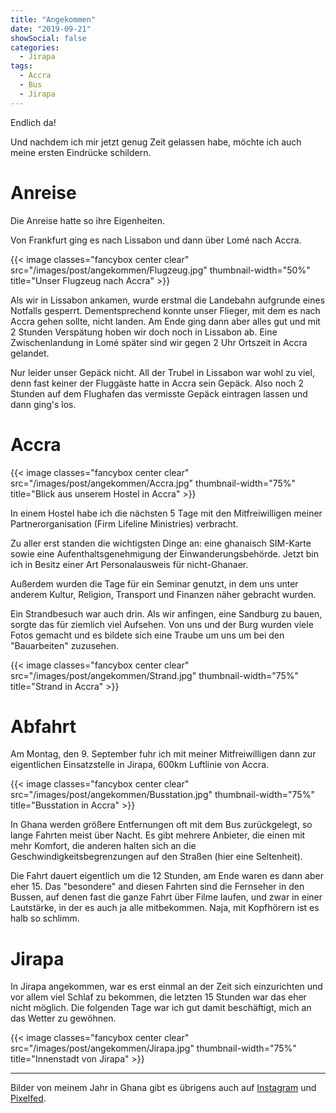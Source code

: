```yaml
---
title: "Angekommen"
date: "2019-09-21"
showSocial: false
categories:
  - Jirapa
tags:
  - Accra
  - Bus
  - Jirapa
---
```


Endlich da!

Und nachdem ich mir jetzt genug Zeit gelassen habe, möchte ich auch meine
ersten Eindrücke schildern.

<!--more-->

# Anreise

Die Anreise hatte so ihre Eigenheiten.

Von Frankfurt ging es nach Lissabon und dann über Lomé nach Accra.

<p></p>

{{< image classes="fancybox center clear" src="/images/post/angekommen/Flugzeug.jpg" thumbnail-width="50%" title="Unser Flugzeug nach Accra" >}}

Als wir in Lissabon ankamen, wurde erstmal die Landebahn aufgrunde eines
Notfalls gesperrt. Dementsprechend konnte unser Flieger, mit dem es nach Accra
gehen sollte, nicht landen. Am Ende ging dann aber alles gut und mit 2 Stunden
Verspätung hoben wir doch noch in Lissabon ab. Eine Zwischenlandung in Lomé
später sind wir gegen 2 Uhr Ortszeit in Accra gelandet.

Nur leider unser Gepäck nicht. All der Trubel in Lissabon war wohl zu viel,
denn fast keiner der Fluggäste hatte in Accra sein Gepäck. Also noch 2 Stunden
auf dem Flughafen das vermisste Gepäck eintragen lassen und dann ging's los.

# Accra

{{< image classes="fancybox center clear" src="/images/post/angekommen/Accra.jpg" thumbnail-width="75%" title="Blick aus unserem Hostel in Accra" >}}

In einem Hostel habe ich die nächsten 5 Tage mit den Mitfreiwilligen meiner
Partnerorganisation (Firm Lifeline Ministries) verbracht.

Zu aller erst standen die wichtigsten Dinge an: eine ghanaisch SIM-Karte sowie
eine Aufenthaltsgenehmigung der Einwanderungsbehörde. Jetzt bin ich in Besitz
einer Art Personalausweis für nicht-Ghanaer.

Außerdem wurden die Tage für ein Seminar genutzt, in dem uns unter anderem
Kultur, Religion, Transport und Finanzen näher gebracht wurden.

Ein Strandbesuch war auch drin. Als wir anfingen, eine Sandburg zu bauen,
sorgte das für ziemlich viel Aufsehen. Von uns und der Burg wurden viele
Fotos gemacht und es bildete sich eine Traube um uns um bei den "Bauarbeiten"
zuzusehen.

<p></p>

{{< image classes="fancybox center clear" src="/images/post/angekommen/Strand.jpg" thumbnail-width="75%" title="Strand in Accra" >}}

# Abfahrt

Am Montag, den 9. September fuhr ich mit meiner Mitfreiwilligen dann zur
eigentlichen Einsatzstelle in Jirapa, 600km Luftlinie von Accra.

<p></p>

{{< image classes="fancybox center clear" src="/images/post/angekommen/Busstation.jpg" thumbnail-width="75%" title="Busstation in Accra" >}}

In Ghana werden größere Entfernungen oft mit dem Bus zurückgelegt, so lange
Fahrten meist über Nacht. Es gibt mehrere Anbieter, die einen mit mehr Komfort,
die anderen halten sich an die Geschwindigkeitsbegrenzungen auf den Straßen
(hier eine Seltenheit).

Die Fahrt dauert eigentlich um die 12 Stunden, am Ende waren es dann aber eher
15. Das "besondere" and diesen Fahrten sind die Fernseher in den Bussen, auf
denen fast die ganze Fahrt über Filme laufen, und zwar in einer Lautstärke,
in der es auch ja alle mitbekommen. Naja, mit Kopfhörern ist es halb so
schlimm.

# Jirapa

In Jirapa angekommen, war es erst einmal an der Zeit sich einzurichten und vor
allem viel Schlaf zu bekommen, die letzten 15 Stunden war das eher nicht
möglich. Die folgenden Tage war ich gut damit beschäftigt, mich an das Wetter
zu gewöhnen.

<p></p>

{{< image classes="fancybox center clear" src="/images/post/angekommen/Jirapa.jpg" thumbnail-width="75%" title="Innenstadt von Jirapa" >}}

---

Bilder von meinem Jahr in Ghana gibt es übrigens auch auf [Instagram][instagram] und [Pixelfed][pixelfed].

[instagram]: https://instagram.com/janaufreisen
[pixelfed]: https://pixelfed.social/janaufreisen

